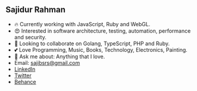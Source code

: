 ## Sajidur Rahman
- 🔥 Currently working with JavaScript, Ruby and WebGL.
- 😍 Interested in software architecture, testing, automation, performance and security.
- 🐸 Looking to collaborate on Golang, TypeScript, PHP and Ruby.
- 💕 Love Programming, Music, Books, Technology, Electronics, Painting.
- 💭 Ask me about: Anything that I love.
- Email: sajibsrs@gmail.com
- [LinkedIn](https://www.linkedin.com/in/sajibsrs)
- [Twitter](https://twitter.com/sajibsrs)
- [Behance](https://www.behance.net/sajibsrs)
